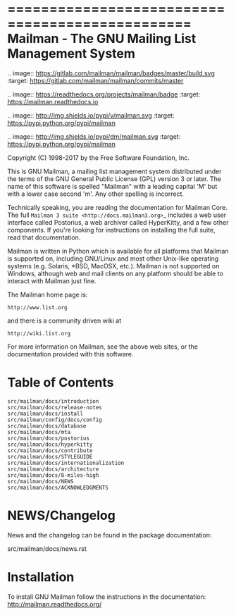 ================================================
Mailman - The GNU Mailing List Management System
================================================

.. image:: https://gitlab.com/mailman/mailman/badges/master/build.svg
    :target: https://gitlab.com/mailman/mailman/commits/master

.. image:: https://readthedocs.org/projects/mailman/badge
    :target: https://mailman.readthedocs.io

.. image:: http://img.shields.io/pypi/v/mailman.svg
    :target: https://pypi.python.org/pypi/mailman

.. image:: http://img.shields.io/pypi/dm/mailman.svg
    :target: https://pypi.python.org/pypi/mailman

Copyright (C) 1998-2017 by the Free Software Foundation, Inc.

This is GNU Mailman, a mailing list management system distributed under the
terms of the GNU General Public License (GPL) version 3 or later.  The name of
this software is spelled "Mailman" with a leading capital 'M' but with a lower
case second 'm'.  Any other spelling is incorrect.

Technically speaking, you are reading the documentation for Mailman Core.  The
full `Mailman 3 suite <http://docs.mailman3.org>`_ includes a web user
interface called Postorius, a web archiver called HyperKitty, and a few other
components.  If you're looking for instructions on installing the full suite,
read that documentation.

Mailman is written in Python which is available for all platforms that Mailman
is supported on, including GNU/Linux and most other Unix-like operating
systems (e.g. Solaris, \*BSD, MacOSX, etc.).  Mailman is not supported on
Windows, although web and mail clients on any platform should be able to
interact with Mailman just fine.

The Mailman home page is:

    http://www.list.org

and there is a community driven wiki at

    http://wiki.list.org

For more information on Mailman, see the above web sites, or the
documentation provided with this software.


Table of Contents
=================

    src/mailman/docs/introduction
    src/mailman/docs/release-notes
    src/mailman/docs/install
    src/mailman/config/docs/config
    src/mailman/docs/database
    src/mailman/docs/mta
    src/mailman/docs/postorius
    src/mailman/docs/hyperkitty
    src/mailman/docs/contribute
    src/mailman/docs/STYLEGUIDE
    src/mailman/docs/internationalization
    src/mailman/docs/architecture
    src/mailman/docs/8-miles-high
    src/mailman/docs/NEWS
    src/mailman/docs/ACKNOWLEDGMENTS


NEWS/Changelog
==============

News and the changelog can be found in the package documentation:

src/mailman/docs/news.rst


Installation
============

To install GNU Mailman follow the instructions in the documentation:
http://mailman.readthedocs.org/


